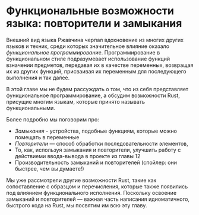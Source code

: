 # Функциональные возможности языка: повторители и замыкания

Внешний вид языка Ржавчина черпал вдохновение из многих других языков и техник, среди которых значительное влияние оказало *функциональное программирование*. Программирование в функциональном стиле подразумевает использование функций взначении предметов, передавая их в качестве переменных, возвращая их из других функций, присваивая их переменным для последующего выполнения и так далее.

В этой главе мы не будем рассуждать о том, что из себя представляет функциональное программирование, а обсудим возможности Rust, присущие многим языкам, которые принято называть функциональными.

Более подробно мы поговорим про:

- *Замыкания* - устройства, подобные функциям, которые можно помещать в переменные
- *Повторители* — способ обработки последовательности элементов,
- То, как, используя замыкания и повторители, улучшить работу с действиеми ввода-вывода в проекте из главы 12
- Производительность замыканий и повторителей (спойлер: они быстрее, чем вы думаете!)

Мы уже рассмотрели другие возможности Rust, такие как сопоставление с образцом и перечисления, которые также появились под влиянием функционального исполнения. Поскольку освоение замыканий и повторителей — важная часть написания идиоматичного, быстрого кода на Rust, мы посвятим им всю эту главу.

